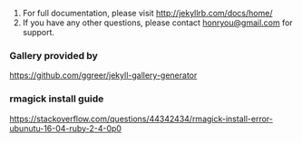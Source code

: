 1. For full documentation, please visit http://jekyllrb.com/docs/home/
2. If you have any other questions, please contact honryou@gmail.com for support.

### Gallery provided by
https://github.com/ggreer/jekyll-gallery-generator


### rmagick install guide
https://stackoverflow.com/questions/44342434/rmagick-install-error-ubunutu-16-04-ruby-2-4-0p0